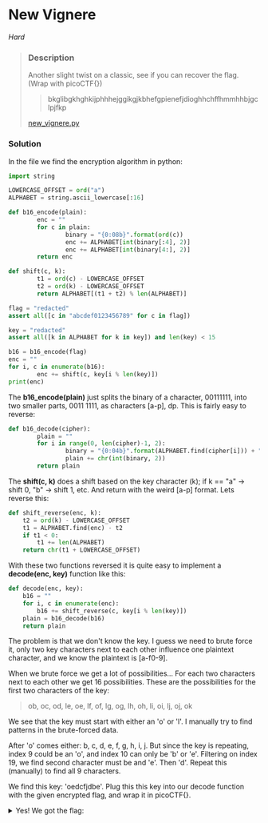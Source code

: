 
# New Vignere

*Hard*

>### Description
>
>Another slight twist on a classic, see if you can recover the flag. (Wrap with picoCTF{}) 
>>bkglibgkhghkijphhhejggikgjkbhefgpienefjdioghhchffhmmhhbjgclpjfkp
>
>[new_vignere.py](https://mercury.picoctf.net/static/aa30610884045b68f73057a1a6d9d68c/new_vignere.py)

### Solution

In the file we find the encryption algorithm in python:
```python
import string

LOWERCASE_OFFSET = ord("a")
ALPHABET = string.ascii_lowercase[:16]

def b16_encode(plain):
        enc = ""
        for c in plain:
                binary = "{0:08b}".format(ord(c))
                enc += ALPHABET[int(binary[:4], 2)]
                enc += ALPHABET[int(binary[4:], 2)]
        return enc

def shift(c, k):
        t1 = ord(c) - LOWERCASE_OFFSET
        t2 = ord(k) - LOWERCASE_OFFSET
        return ALPHABET[(t1 + t2) % len(ALPHABET)]

flag = "redacted"
assert all([c in "abcdef0123456789" for c in flag])

key = "redacted"
assert all([k in ALPHABET for k in key]) and len(key) < 15

b16 = b16_encode(flag)
enc = ""
for i, c in enumerate(b16):
        enc += shift(c, key[i % len(key)])
print(enc)
```

The **b16_encode(plain)** just splits the binary of a character, 00111111, into two smaller parts, 0011 1111, as characters [a-p], dp. This is fairly easy to reverse:

```python
def b16_decode(cipher):
        plain = ""
        for i in range(0, len(cipher)-1, 2):
                binary = "{0:04b}".format(ALPHABET.find(cipher[i])) + "{0:04b}".format(ALPHABET.find(cipher[i+1]))
                plain += chr(int(binary, 2))
        return plain
```

The **shift(c, k)** does a shift based on the key character (k); if k == "a" -> shift 0, "b" -> shift 1, etc. And return with the weird [a-p] format. Lets reverse this:

```python
def shift_reverse(enc, k):
    t2 = ord(k) - LOWERCASE_OFFSET
    t1 = ALPHABET.find(enc) - t2
    if t1 < 0:
        t1 += len(ALPHABET)
    return chr(t1 + LOWERCASE_OFFSET)
```

With these two functions reversed it is quite easy to implement a **decode(enc, key)** function like this:
```python
def decode(enc, key):
    b16 = ""
    for i, c in enumerate(enc):
        b16 += shift_reverse(c, key[i % len(key)])
    plain = b16_decode(b16)
    return plain
```

The problem is that we don't know the key. I guess we need to brute force it, only two key characters next to each other influence one plaintext character, and we know the plaintext is [a-f0-9]. 

When we brute force we get a lot of possibilities... For each two characters next to each other we get 16 possibilities. These are the possibilities for the first two characters of the key:

>ob, oc, od, le, oe, lf, of, lg, og, lh, oh, li, oi, lj, oj, ok

We see that the key must start with either an 'o' or 'l'. I manually try to find patterns in the brute-forced data.

After 'o' comes either: b, c, d, e, f, g, h, i, j. But since the key is repeating, index 9 could be an 'o', and index 10 can only be 'b' or 'e'. Filtering on index 19, we find second character must be and 'e'. Then 'd'. Repeat this (manually) to find all 9 characters.

We find this key: 'oedcfjdbe'. Plug this this key into our decode function with the given encrypted flag, and wrap it in picoCTF{}.

<details>
<summary>Yes! We got the flag:</summary> 
picoCTF{698987ddce418c11e9aa564229c50fda}
</details>